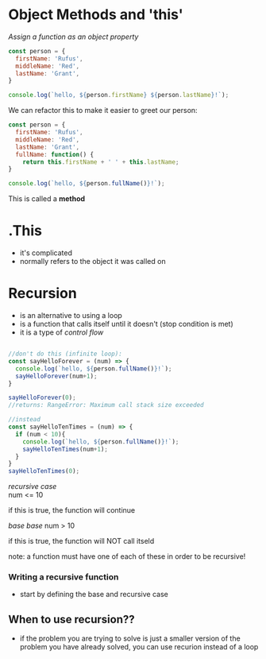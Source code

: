 # Object Methods and 'this'

*Assign a function as an object property*

```javascript
const person = {
  firstName: 'Rufus',
  middleName: 'Red',
  lastName: 'Grant',
}

console.log(`hello, ${person.firstName} ${person.lastName}!`);
```

We can refactor this to make it easier to greet our person:

```javascript
const person = {
  firstName: 'Rufus',
  middleName: 'Red',
  lastName: 'Grant',
  fullName: function() {  
    return this.firstName + ' ' + this.lastName;
}

console.log(`hello, ${person.fullName()}!`);
```
This is called a **method**

# .This 

- it's complicated
- normally refers to the object it was called on

# Recursion 

- is an alternative to using a loop
- is a function that calls itself until it doesn't (stop condition is met)
- it is a type of *control flow*



```javascript

//don't do this (infinite loop):
const sayHelloForever = (num) => {
  console.log(`hello, ${person.fullName()}!`);
  sayHelloForever(num+1);
}

sayHelloForever(0);
//returns: RangeError: Maximum call stack size exceeded

//instead
const sayHelloTenTimes = (num) => {
  if (num < 10){
    console.log(`hello, ${person.fullName()}!`);
    sayHelloTenTimes(num+1);
  }
}
sayHelloTenTimes(0);

```

*recursive case*    
num <= 10

if this is true, the function will continue

*base base*
num > 10

if this is true, the function will NOT call itseld 

note: a function must have one of each of these in order to be recursive!

### Writing a recursive function

- start by defining the base and recursive case

## When to use recursion??

- if the problem you are trying to solve is just a smaller version of the problem you have already solved, you can use recurion instead of a loop